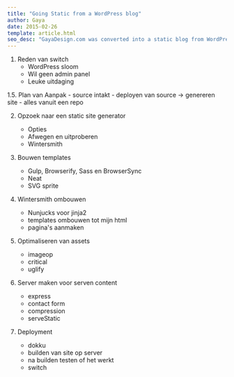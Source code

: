 ```yaml
---
title: "Going Static from a WordPress blog"
author: Gaya
date: 2015-02-26
template: article.html
seo_desc: "GayaDesign.com was converted into a static blog from WordPress to Wintersmith. This article explains how."
---
```


1. Reden van switch
    - WordPress sloom
    - Wil geen admin panel
    - Leuke uitdaging

1.5. Plan van Aanpak
    - source intakt
    - deployen van source -> genereren site
    - alles vanuit een repo

2. Opzoek naar een static site generator
    - Opties
    - Afwegen en uitproberen
    - Wintersmith

3. Bouwen templates
    - Gulp, Browserify, Sass en BrowserSync
    - Neat
    - SVG sprite

4. Wintersmith ombouwen
    - Nunjucks voor jinja2
    - templates ombouwen tot mijn html
    - pagina's aanmaken

5. Optimaliseren van assets
    - imageop
    - critical
    - uglify

6. Server maken voor serven content
    - express
    - contact form
    - compression
    - serveStatic

7. Deployment
    - dokku
    - builden van site op server
    - na builden testen of het werkt
    - switch